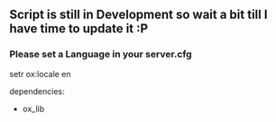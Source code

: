 ## Script is still in Development so wait a bit till I have time to update it :P
### Please set a Language in your server.cfg
setr ox:locale en

dependencies:
- ox_lib

